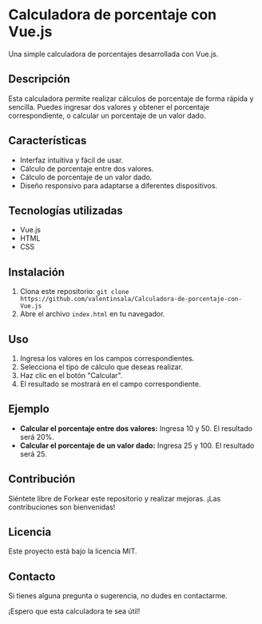 # Calculadora de porcentaje con Vue.js

Una simple calculadora de porcentajes desarrollada con Vue.js.

## Descripción

Esta calculadora permite realizar cálculos de porcentaje de forma rápida y sencilla. Puedes ingresar dos valores y obtener el porcentaje correspondiente, o calcular un porcentaje de un valor dado.

## Características

*   Interfaz intuitiva y fácil de usar.
*   Cálculo de porcentaje entre dos valores.
*   Cálculo de porcentaje de un valor dado.
*   Diseño responsivo para adaptarse a diferentes dispositivos.

## Tecnologías utilizadas

*   Vue.js
*   HTML
*   CSS

## Instalación

1.  Clona este repositorio: `git clone https://github.com/valentinsala/Calculadora-de-porcentaje-con-Vue.js`
2.  Abre el archivo `index.html` en tu navegador.

## Uso

1.  Ingresa los valores en los campos correspondientes.
2.  Selecciona el tipo de cálculo que deseas realizar.
3.  Haz clic en el botón "Calcular".
4.  El resultado se mostrará en el campo correspondiente.

## Ejemplo

*   **Calcular el porcentaje entre dos valores:** Ingresa 10 y 50. El resultado será 20%.
*   **Calcular el porcentaje de un valor dado:** Ingresa 25 y 100. El resultado será 25.

## Contribución

Siéntete libre de Forkear este repositorio y realizar mejoras. ¡Las contribuciones son bienvenidas!

## Licencia

Este proyecto está bajo la licencia MIT.

## Contacto

Si tienes alguna pregunta o sugerencia, no dudes en contactarme.

¡Espero que esta calculadora te sea útil!